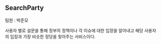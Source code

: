 ## SearchParty
팀원 : 박준모

사용자 별로 설문을 통해 정부의 정책이나 각 이슈에 대한 입장을 알아내고 해당 사용자의 입장과 가장 비슷한 정당을 찾아주는 서비스이다.